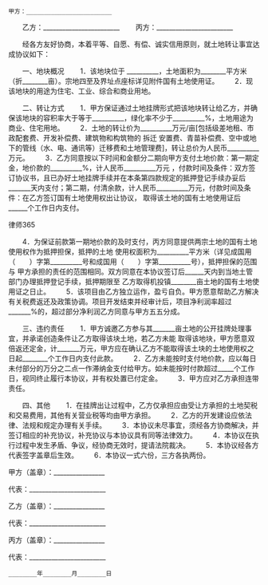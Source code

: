 
 


    甲方：________________________
　　乙方：________________________
　　丙方：________________________


　　经各方友好协商，本着平等、自愿、有偿、诚实信用原则，就土地转让事宜达成协议如下：


　　一、地块概况
　　1．该地块位于 __________，土地面积为________平方米（折________亩）。宗地四至及界址点座标详见附件国有土地使用证。
　　2．现该地块的用途为住宅、工业、综合和商业用地。


　　二、转让方式
　　1．甲方保证通过土地挂牌形式把该地块转让给乙方，并确保该地块的容积率大于等于__________，绿化率不少于__________%，土地用途为商业、住宅用地。
　　2．土地的转让价为__________万元/亩[包括级差地租、市政配套费、开发补偿费、建筑物和构筑物的
拆迁
安置费、青苗补偿费、空中或地下的管线（水、电、通讯等）迁移费和土地管理费]，转让总价为人民币__________万元。
　　3．乙方同意按以下时间和金额分二期向甲方支付土地价款：第一期定金，地价款的__________%，计人民币__________万元 ，付款时间及条件：双方签订协议书，且已办好土地挂牌手续并在本条第四款规定的抵押登记手续办妥后_______天内支付；第二期，付清余款，计人民币__________万元，付款时间及条件：在乙方签订国有土地使用权出让协议， 取得该土地的国有土地使用证后______个工作日内支付。




律师365





　　4．为保证前款第一期地价款的及时支付，丙方同意提供两宗土地的国有土地使用权作为抵押担保，抵押的土地 使用权面积为__________平方米（详见成国用（　　）字第__________号和成国用（　　）字第__________号），抵押担保的范围与 甲方承担的责任的范围相同。双方同意在本协议签订后______天内到当地土管部门办理抵押登记手续，抵押期限至 乙方取得机投镇________亩土地的国有土地使用证之日止。
　　5．该项目由乙方独立运作，盈亏自负。甲方愿意帮助乙方解决有关税费返还及政策协调。项目开发结束并经审计后，项目净利润率超过_______%的，超过部分净利润乙方同意与甲方五五分成。


　　三、违约责任
　　1．甲方诚邀乙方参与其_______亩土地的公开挂牌处理事宜，并承诺创造条件让乙方取得该块土地，若乙方未能 取得该地块，甲方愿意双倍返还定金，计_______万元，甲方应在确认乙方不能取得该土块的土地使用权之日起________个工作日内支付此款。
　　2．乙方未能按时支付地价款，应以每日未付部分的万分之二点一作滞纳金支付给甲方。如未能按时付款超过_____个工作日，视同终止履行本协议，并有权处置已付定金。
　　3．甲方应对乙方承担连带责任。


　　四、其他
　　1．在挂牌出让过程中，乙方仅承担应由受让方承担的土地契税和交易费用，其他有关营业税等均由甲方承担。
　　2．乙方的开发建设应依法律、法规和规定办理有关手续。
　　3．本协议未尽事宜，须经各方协商解决，并签订相应的补充协议，补充协议与本协议具有同等法律效力。
　　4．本协议在执行过程中发生矛盾、争议，经协商无效时，提请法院裁决。
　　5．本协议经各方代表签字盖章后生效。
　　6．本协议一式六份，三方各执两份。


 



 
甲方（盖章）：________________
 
代表：________________________
 

  乙方（盖章）：________________
  
代表：________________________
  

   丙方（盖章）：________________
   
代表：________________________
   

    ________年________月________日
   

  

 


 


 

 
 
 
 
 
  


  
 

  


  


  
 
 
 
 

